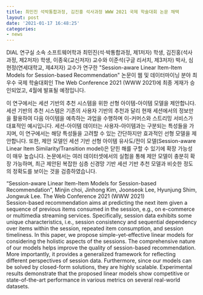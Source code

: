 ```yaml
---
title: 최민진 석박통합과정, 김진홍 석사과정 WWW 2021 국제 학술대회 논문 채택
layout: post
date: '2021-01-17 16:48:25'
categories:
- news
---
```


DIAL 연구실 소속 소프트웨어학과 최민진(석·박통합과정, 제1저자) 학생, 김진홍(석사과정, 제2저자) 학생, 이종욱(교신저자) 교수와 이준석(구글 리서치, 제3저자) 박사, 심현정(연세대학교, 제4저자) 교수가 연구한 "Session-aware Linear Item-Item Models for Session-based Recommendation" 논문이 웹 및 데이터마이닝 분야 최우수 국제 학술대회인 The Web Conference 2021 (WWW 2021)에 최종 게재가 승인되었고, 4월에 발표될 예정입니다. 

이 연구에서는 세션 기반의 추천 시스템을 위한 선형 아이템-아이템 모델을 제안합니다. 세션 기반의 추천 시스템은 기존의 사용자 기반의 추천과 달리 현재 세션에서의 정보만을 활용하여 다음 아이템을 예측하는 과업을 수행하며 이-커머스와 스트리밍 서비스가 대표적인 예시입니다. 세션-아이템 데이터는 사용자-아이템과는 구분되는 특성들을 가지며, 이 연구에서는 해당 특성들을 고려할 수 있는 간단하지만 효과적인 선형 모델을 제안합니다. 또한, 제안 모델인 세션 기반 선형 아이템 유사도/전이 모델(Session-aware Linear Item Similarity/Transition model)은 닫힌 해를 구할 수 있기에 확장 가능성이 매우 높습니다. 논문에서는 여러 데이터셋에서의 실험을 통해 제안 모델이 충분히 확장 가능하며, 최근 제안된 복잡한 심층 신경망 기반 세션 기반 추천 모델과 비슷한 정도의 정확도를 보이는 것을 검증하였습니다.

“Session-aware Linear Item-Item Models for Session-based Recommendation”, Minjin choi, Jinhong Kim, Joonseok Lee, Hyunjung Shim, Jongwuk Lee. The Web Conference 2021 (WWW 2021)
<br>
Session-based recommendation aims at predicting the next item given a sequence of previous items consumed in the session, e.g., on e-commerce or multimedia streaming services. Specifically, session data exhibits some unique characteristics, i.e., session consistency and sequential dependency over items within the session, repeated item consumption, and session timeliness. In this paper, we propose simple-yet-effective linear models for considering the holistic aspects of the sessions. The comprehensive nature of our models helps improve the quality of session-based recommendation. More importantly, it provides a generalized framework for reflecting different perspectives of session data. Furthermore, since our models can be solved by closed-form solutions, they are highly scalable. Experimental results demonstrate that the proposed linear models show competitive or state-of-the-art performance in various metrics on several real-world datasets.

